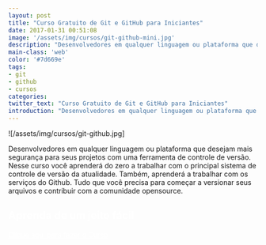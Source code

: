 ```yaml
---
layout: post
title: "Curso Gratuito de Git e GitHub para Iniciantes"
date: 2017-01-31 00:51:08
image: '/assets/img/cursos/git-github-mini.jpg'
description: "Desenvolvedores em qualquer linguagem ou plataforma que desejam mais segurança para seus projetos com uma ferramenta de controle de versão."
main-class: 'web'
color: '#7d669e'
tags:
- git
- github
- cursos
categories:
twitter_text: "Curso Gratuito de Git e GitHub para Iniciantes"
introduction: "Desenvolvedores em qualquer linguagem ou plataforma que desejam mais segurança para seus projetos com uma ferramenta de controle de versão."
---
```


![/assets/img/cursos/git-github.jpg]

Desenvolvedores em qualquer linguagem ou plataforma que desejam mais segurança para seus projetos com uma ferramenta de controle de versão. Nesse curso você aprenderá do zero a trabalhar com o principal sistema de controle de versão da atualidade. Também, aprenderá a trabalhar com os serviços do Github. Tudo que você precisa para começar a versionar seus arquivos e contribuir com a comunidade opensource.


<section class="marketing">
<h1 style="color: #FFF;">Aprenda de um jeito fácil</h1>
<a href="http://www.terminalroot.com.br/git/" onclick="ga('send', 'event', 'mkt', 'click', 'banner curso')" class="btn-marketing" target="_blank" style="color: #FFF;  border: none;">Clique aqui para fazer o Curso</a>
</section>
